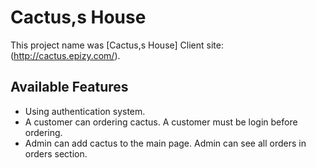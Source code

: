 # Cactus,s House

This project name was [Cactus,s House]
Client site: (http://cactus.epizy.com/).

## Available Features

- Using authentication system.
- A customer can ordering cactus. A customer must be login before ordering.
- Admin can add cactus to the main page. Admin can see all orders in orders section.
